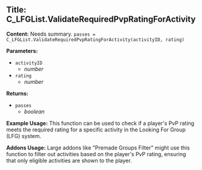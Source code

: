 ## Title: C_LFGList.ValidateRequiredPvpRatingForActivity

**Content:**
Needs summary.
`passes = C_LFGList.ValidateRequiredPvpRatingForActivity(activityID, rating)`

**Parameters:**
- `activityID`
  - *number*
- `rating`
  - *number*

**Returns:**
- `passes`
  - *boolean*

**Example Usage:**
This function can be used to check if a player's PvP rating meets the required rating for a specific activity in the Looking For Group (LFG) system.

**Addons Usage:**
Large addons like "Premade Groups Filter" might use this function to filter out activities based on the player's PvP rating, ensuring that only eligible activities are shown to the player.